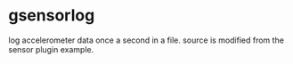 # gsensorlog

log accelerometer data once a second in a file.
source is modified from the sensor plugin example.
